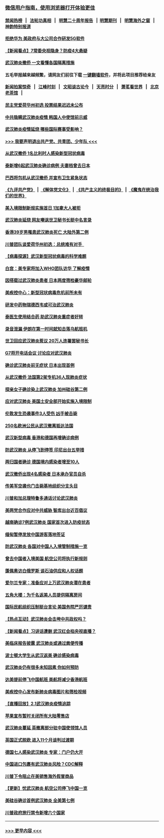 ### [微信用户指南，使用浏览器打开体验更佳](https://github.com/gfw-breaker/banned-news1/blob/master/indexes/wechat-guide.md?t=0)
#### [禁闻热榜](热点新闻.md?t=0)  &nbsp;&nbsp;|&nbsp;&nbsp; [法轮功真相](https://github.com/gfw-breaker/truth/blob/master/README.md?t=0) &nbsp;&nbsp;|&nbsp;&nbsp; [明慧二十周年报告](https://github.com/gfw-breaker/mh-reports/blob/master/README.md?t=0) &nbsp;&nbsp;|&nbsp;&nbsp;[明慧期刊](https://github.com/gfw-breaker/mh-qikan) &nbsp;&nbsp;|&nbsp;&nbsp; [明慧海外之窗](https://github.com/gfw-breaker/mh-news/blob/master/README.md?t=0) &nbsp;&nbsp;|&nbsp;&nbsp; [神韵特别报道](https://github.com/gfw-breaker/mh-news/blob/master/shenyun.md?t=0)
#### [拒绝华为 美政府与大公司合作研发5G软件](../pages/nsc418/n11844625.md?t=02050655) 
#### [【新闻看点】7常委央视隐身？防疫4大悬疑](../pages/nsc418/n11844611.md?t=02050655) 
#### [武汉肺炎撤侨 一文看懂各国隔离措施](../pages/nsc418/n11844216.md?t=02050655) 
#### 五毛举报越来越频繁，请网友们前往下载 [一键翻墙软件](https://github.com/gfw-breaker/ssr-accounts)，并将此项目推荐给亲友
#### [新闻拍案惊奇](https://github.com/gfw-breaker/banned-news1/blob/master/pages/link4.md) &nbsp;&nbsp;|&nbsp;&nbsp; [江峰时刻](https://github.com/gfw-breaker/banned-news1/blob/master/pages/link4.md) &nbsp;&nbsp;|&nbsp;&nbsp; [文昭谈古论今](https://github.com/gfw-breaker/banned-news1/blob/master/pages/link4.md) &nbsp;&nbsp;|&nbsp;&nbsp; [天亮时分](https://github.com/gfw-breaker/banned-news1/blob/master/pages/link4.md) &nbsp;&nbsp;|&nbsp;&nbsp; [萧茗看世界](https://github.com/gfw-breaker/banned-news1/blob/master/pages/link4.md) &nbsp;&nbsp;|&nbsp;&nbsp; [北京老茶馆](https://github.com/gfw-breaker/banned-news1/blob/master/pages/link4.md) &nbsp;&nbsp;|&nbsp;&nbsp; 
#### [民主党爱荷华州初选 投票结果迟迟未公布](../pages/nsc418/n11844207.md?t=02050655) 
#### [中共隐瞒武汉肺炎疫情 韩国人中使馆前示威](../pages/nsc418/n11844084.md?t=02050655) 
#### [武汉肺炎疫情延烧 哪些国际赛事受影响？](../pages/nsc418/n11843958.md?t=02050655) 
#### [>>> 我要声明退出共产党、共青团、少年队 <<<](https://github.com/begood0513/goodnews/blob/master/quit/letter.md) 
#### [从武汉撤侨 1名比利时人感染新型冠状病毒](../pages/nsc418/n11843977.md?t=02050655) 
#### [泰新增6起武汉肺炎确诊病例 夫妻档曾去日本](../pages/nsc418/n11843900.md?t=02050655) 
#### [巴西将包机从武汉撤侨 并宣布卫生紧急状态](../pages/nsc418/n11843418.md?t=02050655) 
#### [《九评共产党》](https://github.com/begood0513/9ping.md/blob/master/README.md) &nbsp;|&nbsp; [《解体党文化》](../../../../jtdwh.md/blob/master/README.md)  &nbsp;|&nbsp; [《共产主义的终极目的》](../../../../gczydzjmd.md/blob/master/README.md) &nbsp;|&nbsp; [《魔鬼在统治我们的世界》](../../../../mgztzwmdsj.md/blob/master/README.md) 
#### [美入境限制新规实施首日 1加拿大人被拒](../pages/nsc418/n11843058.md?t=02050655) 
#### [武汉肺炎延烧 网友嘲讽世卫秘书长挺中名言录](../pages/nsc418/n11843056.md?t=02050655) 
#### [香港39岁男罹患武汉肺炎死亡 大陆外第二例](../pages/nsc418/n11843026.md?t=02050655) 
#### [川普团队谈爱荷华州初选：总统难有对手  ](../pages/nsc418/n11842867.md?t=02050655) 
#### [【病毒探源】武汉新型冠状病毒的科学难题](../pages/nsc418/n11842176.md?t=02050655) 
#### [白宫：美专家将加入WHO团队访华 了解疫情](../pages/nsc418/n11842198.md?t=02050655) 
#### [因搭载过武汉肺炎患者 日本两度筛检豪华邮轮](../pages/nsc418/n11842447.md?t=02050655) 
#### [美疾控中心：新型冠状病毒危机前所未有](../pages/nsc418/n11842406.md?t=02050655) 
#### [研发中药物瑞德西韦或可治武汉肺炎](../pages/nsc418/n11842100.md?t=02050655) 
#### [泰医生使用结合药 助武汉肺炎重症者好转](../pages/nsc418/n11842096.md?t=02050655) 
#### [录音泄漏 伊朗在第一时间就知击落乌航班机](../pages/nsc418/n11842002.md?t=02050655) 
#### [世卫回应武汉肺炎惹议 20万人连署罢秘书长](../pages/nsc418/n11841664.md?t=02050655) 
#### [G7将开电话会议 讨论应对武汉肺炎](../pages/nsc418/n11841658.md?t=02050655) 
#### [确诊武汉肺炎前无症状 日本出现首例](../pages/nsc418/n11841567.md?t=02050655) 
#### [从武汉撤侨 法国第2架专机36人现肺炎症状](../pages/nsc418/n11841382.md?t=02050655) 
#### [探亲女子确诊染上武汉肺炎 加州硅谷第二例](../pages/nsc418/n11839784.md?t=02050655) 
#### [应对武汉肺炎 美国土安全部开始实施入境限制](../pages/nsc418/n11839729.md?t=02050655) 
#### [伦敦发生恐袭事件3人受伤 凶手被击毙](../pages/nsc418/n11839442.md?t=02050655) 
#### [250名欧洲公民从武汉撤离抵达法国](../pages/nsc418/n11839438.md?t=02050655) 
#### [武汉新型病毒 香港和德国再增确诊病例](../pages/nsc418/n11839381.md?t=02050655) 
#### [防武汉肺炎 从停飞到停签 印尼出台五举措](../pages/nsc418/n11839282.md?t=02050655) 
#### [两归国者确诊 德国境内感染者增至10人](../pages/nsc418/n11839164.md?t=02050655) 
#### [武汉撤侨出现4名感染者 日本承办官员自杀](../pages/nsc418/n11839044.md?t=02050655) 
#### [传美军空袭也门击毙基地组织分支头目](../pages/nsc418/n11839210.md?t=02050655) 
#### [川普和加总理特鲁多通话讨论武汉肺炎](../pages/nsc418/n11839128.md?t=02050655) 
#### [美两党合作应对中共威胁 智库出台近百倡议](../pages/nsc418/n11838437.md?t=02050655) 
#### [越南确诊7例武汉肺炎 国家首次进入防疫状态](../pages/nsc418/n11838860.md?t=02050655) 
#### [缅甸暂停发放中国游客落地签证](../pages/nsc418/n11838730.md?t=02050655) 
#### [防武汉肺炎 各国对中国人入境管制措施一览](../pages/nsc418/n11838726.md?t=02050655) 
#### [曾去中国者入境美国 航空公司将执行新规则](../pages/nsc418/n11838375.md?t=02050655) 
#### [蓬佩奥访白俄罗斯 谈石油供应和人权话题](../pages/nsc418/n11838242.md?t=02050655) 
#### [爱尔兰专家：准备应对上万武汉肺炎潜在患者](../pages/nsc418/n11837978.md?t=02050655) 
#### [五角大楼：为千名返美人员提供隔离房间](../pages/nsc418/n11837831.md?t=02050655) 
#### [国际民航组织压制挺台言论 美国务院严厉谴责](../pages/nsc418/n11837791.md?t=02050655) 
#### [【热点互动】武汉肺炎会击垮中共政权吗？](../pages/nsc418/n11837779.md?t=02050655) 
#### [【新闻看点】习讲话遭删 武汉红会掐央视直播？](../pages/nsc418/n11837573.md?t=02050655) 
#### [美临床报告披露 武汉肺炎或通过粪便传播](../pages/nsc418/n11837626.md?t=02050655) 
#### [波士顿大学生从武汉返美 确诊感染病毒](../pages/nsc418/n11837580.md?t=02050655) 
#### [武汉肺炎仍有很多未知因素 你如何预防](../pages/nsc418/n11837666.md?t=02050655) 
#### [达美提前停飞中国航班 美航将减少香港航班](../pages/nsc418/n11837649.md?t=02050655) 
#### [美疾控中心发布新肺炎病毒图片和筛检视频](../pages/nsc418/n11837491.md?t=02050655) 
#### [【直播回放】2.1武汉肺炎疫情追踪](../pages/nsc418/n11837232.md?t=02050655) 
#### [苹果宣布暂时关闭所有大陆零售店](../pages/nsc418/n11837097.md?t=02050655) 
#### [武汉肺炎蔓延 英撤离部分驻中国使领馆人员](../pages/nsc418/n11837061.md?t=02050655) 
#### [英国正式脱欧 进入11个月谈判过渡期](../pages/nsc418/n11836911.md?t=02050655) 
#### [德国七人感染武汉肺炎 专家：门户仍大开](../pages/nsc418/n11836344.md?t=02050655) 
#### [中国进口包裹有武汉肺炎风险？CDC解释](../pages/nsc418/n11836321.md?t=02050655) 
#### [川普下令阻止在美销售海外假冒商品](../pages/nsc418/n11836261.md?t=02050655) 
#### [【更新】忧武汉肺炎 航空公司停飞中国一览](../pages/nsc418/n11835931.md?t=02050655) 
#### [美硅谷确诊首例武汉肺炎 全美第七例](../pages/nsc418/n11836093.md?t=02050655) 
#### [川普政府旅行禁令新增六个国家](../pages/nsc418/n11836083.md?t=02050655) 

----
#### [ >>> 更早内容 <<< ](../indexes/nsc418-earlier.md)
